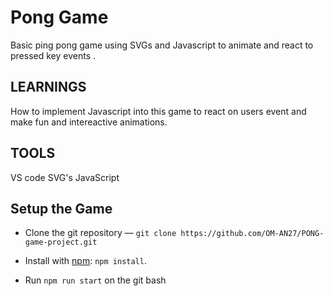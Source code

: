 # Pong Game 

Basic ping pong game using SVGs and Javascript to animate and react to pressed key events .

## LEARNINGS 

How to implement Javascript into this game to react on users event and make fun and intereactive animations.

## TOOLS

VS code 
SVG's
JavaScript


## Setup the Game 

* Clone the git repository — `git clone
  https://github.com/OM-AN27/PONG-game-project.git`  

* Install with [npm](https://www.npmjs.com/): `npm install`.

* Run `npm run start` on the git bash 




